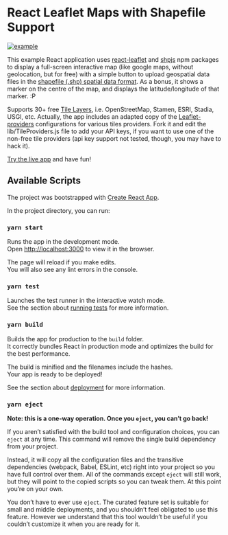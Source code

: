 # React Leaflet Maps with Shapefile Support

[![example](https://github.com/oxy86/react-leaflet-maps-shapefile/raw/main/public/app-screenshot.jpg)](#)


This example React application uses [react-leaflet](https://www.npmjs.com/package/react-leaflet) and [shpjs](https://www.npmjs.com/package/shpjs?activeTab=readme) npm packages to display a full-screen interactive map (like google maps, without geolocation, but for free) with a simple button to upload geospatial data files in the [shapefile (.shp) spatial data format](https://en.wikipedia.org/wiki/Shapefile). As a bonus, it shows a marker on the centre of the map, and displays the latitude/longitude of that marker. :P

Supports 30+ free [Tile Layers](https://wiki.openstreetmap.org/wiki/Tile_servers), i.e. OpenStreetMap, Stamen, ESRI, Stadia, USGI, etc. 
Actually, the app includes an adapted copy of the [Leaflet-providers](https://github.com/leaflet-extras/leaflet-providers) configurations for various tiles providers. Fork it and edit the lib/TileProviders.js file to add your API keys, if you want to use one of the non-free tile providers (api key support not tested, though, you may have to hack it).

[Try the live app](https://oxy86.github.io/react-leaflet-maps-shapefile/) and have fun!


## Available Scripts

The project was bootstrapped with [Create React App](https://github.com/facebook/create-react-app).

In the project directory, you can run:

### `yarn start`

Runs the app in the development mode. \
Open [http://localhost:3000](http://localhost:3000) to view it in the browser.

The page will reload if you make edits.\
You will also see any lint errors in the console.

### `yarn test`

Launches the test runner in the interactive watch mode.\
See the section about [running tests](https://facebook.github.io/create-react-app/docs/running-tests) for more information.

### `yarn build`

Builds the app for production to the `build` folder.\
It correctly bundles React in production mode and optimizes the build for the best performance.

The build is minified and the filenames include the hashes.\
Your app is ready to be deployed!

See the section about [deployment](https://facebook.github.io/create-react-app/docs/deployment) for more information.

### `yarn eject`

**Note: this is a one-way operation. Once you `eject`, you can’t go back!**

If you aren’t satisfied with the build tool and configuration choices, you can `eject` at any time. This command will remove the single build dependency from your project.

Instead, it will copy all the configuration files and the transitive dependencies (webpack, Babel, ESLint, etc) right into your project so you have full control over them. All of the commands except `eject` will still work, but they will point to the copied scripts so you can tweak them. At this point you’re on your own.

You don’t have to ever use `eject`. The curated feature set is suitable for small and middle deployments, and you shouldn’t feel obligated to use this feature. However we understand that this tool wouldn’t be useful if you couldn’t customize it when you are ready for it.

